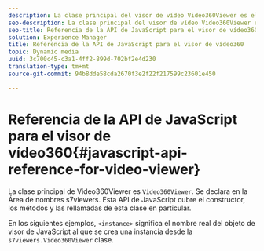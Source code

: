 ```yaml
---
description: La clase principal del visor de vídeo Video360Viewer es el visor de vídeo360Viewer. Se declara en la Área de nombres s7viewers. Esta API de JavaScript cubre el constructor, los métodos y las rellamadas de esta clase en particular.
seo-description: La clase principal del visor de vídeo Video360Viewer es el visor de vídeo360Viewer. Se declara en la Área de nombres s7viewers. Esta API de JavaScript cubre el constructor, los métodos y las rellamadas de esta clase en particular.
seo-title: Referencia de la API de JavaScript para el visor de vídeo360
solution: Experience Manager
title: Referencia de la API de JavaScript para el visor de vídeo360
topic: Dynamic media
uuid: 3c700c45-c3a1-4ff2-899d-702bf2e4d230
translation-type: tm+mt
source-git-commit: 94b8dde58cda2670f3e2f22f217599c23601e450

---
```



# Referencia de la API de JavaScript para el visor de vídeo360{#javascript-api-reference-for-video-viewer}

La clase principal de Video360Viewer es `Video360Viewer`. Se declara en la Área de nombres s7viewers. Esta API de JavaScript cubre el constructor, los métodos y las rellamadas de esta clase en particular.

En los siguientes ejemplos, `<instance>` significa el nombre real del objeto de visor de JavaScript al que se crea una instancia desde la `s7viewers.Video360Viewer` clase.
